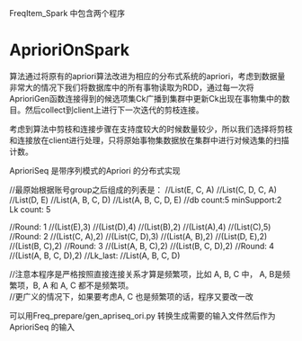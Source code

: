 FreqItem_Spark 中包含两个程序

# AprioriOnSpark
算法通过将原有的apriori算法改进为相应的分布式系统的apriori，考虑到数据量非常大的情况下我们将数据库中的所有事物读取为RDD，通过每一次将AprioriGen函数连接得到的候选项集Ck广播到集群中更新Ck出现在事物集中的数目。然后collect到client上进行下一次迭代的剪枝连接。考虑到算法中剪枝和连接步骤在支持度较大的时候数量较少，所以我们选择将剪枝和连接放在client进行处理，只将原始事物集数据放在集群中进行对候选集的扫描计数。



AprioriSeq  是带序列模式的Apriori  的分布式实现

//最原始根据账号group之后组成的列表是：
//List(E, C, A)
//List(C, D, C, A)
//List(D, E)
//List(A, B, C, D)
//List(A, B, C, D, E)
//db count:5 minSupport:2 Lk count: 5

//Round: 1
//(List(E),3)
//(List(D),4)
//(List(B),2)
//(List(A),4)
//(List(C),5)
//Round: 2
//(List(C, A),2)
//(List(C, D),3)
//(List(A, B),2)
//(List(D, E),2)
//(List(B, C),2)
//Round: 3
//(List(A, B, C),2)
//(List(B, C, D),2)
//Round: 4
//(List(A, B, C, D),2)
//Lk_last: 
//List(A, B, C, D)

//注意本程序是严格按照直接连接关系才算是频繁项，比如 A, B, C  中， A, B是频繁项，B, A 和 A, C 都不是频繁项。      
//更广义的情况下，如果要考虑A, C 也是频繁项的话，程序又要改一改


可以用Freq_prepare/gen_apriseq_ori.py  转换生成需要的输入文件然后作为AprioriSeq 的输入

